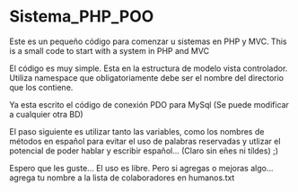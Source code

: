 # Sistema_PHP_POO
Este es un pequeño código para comenzar u sistemas en PHP y MVC. This is a small code to start with a system in PHP and MVC

El código es muy simple. Esta en la estructura de modelo vista controlador. Utiliza namespace que obligatoriamente debe ser el nombre del directorio que los contiene.

Ya esta escrito el código de conexión PDO para MySql (Se puede modificar a cualquier otra BD)

El paso siguiente es utilizar tanto las variables, como los nombres de métodos en español para evitar el uso de palabras reservadas y utlizar el potencial de poder hablar y escribir español... (Claro sin eñes ni tíldes) ;)

Espero que les guste... El uso es libre. Pero si agregas o mejoras algo... agrega tu nombre a la lista de colaboradores en humanos.txt
